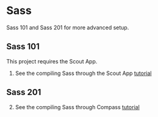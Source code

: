 # Sass

Sass 101 and Sass 201 for more advanced setup.

## Sass 101

This project requires the Scout App.

1. See the compiling Sass through the Scout App [tutorial](http://minus.nz/articles/compiling-sass-through-the-scout-app)

## Sass 201

2. See the compiling Sass through Compass [tutorial](http://minus.nz/articles/compiling-sass-through-compass)